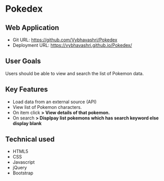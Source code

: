 # Pokedex
## Web Application
- Git URL: https://github.com/Vybhavashri/Pokedex
- Deployment URL: https://vybhavashri.github.io/Pokedex/

## User Goals
Users should be able to view and search the list of Pokemon data.

## Key Features
- Load data from an external source (API)
- View list of Pokemon characters.
- On item click **> View details of that pokemon.**
- On search  **> Displpay list pokemons which has search keyword else display blank**

## Technical used
- HTML5
- CSS
- Javascript
- jQuery
- Bootstrap
